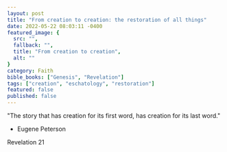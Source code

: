 ```yaml
---
layout: post
title: "From creation to creation: the restoration of all things"
date: 2022-05-22 08:03:11 -0400
featured_image: {
  src: "",
  fallback: "",
  title: "From creation to creation",
  alt: ""
}
category: Faith
bible_books: ["Genesis", "Revelation"]
tags: ["creation", "eschatology", "restoration"]
featured: false
published: false
---
```


"The story that has creation for its first word, has creation for its last word."
- Eugene Peterson

Revelation 21